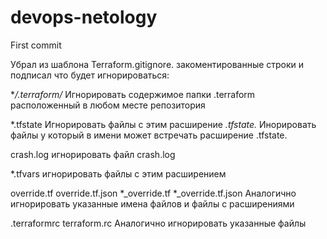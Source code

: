 # devops-netology

First commit

Убрал из шаблона Terraform.gitignore. закоментированные строки и подписал что будет игнорироваться:

**/.terraform/*
Игнорировать содержимое папки .terraform расположенный в любом месте репозитория

*.tfstate
Игнорировать файлы с этим расширение
*.tfstate.*
Инорировать файлы у который в имени может встречать расширение .tfstate.

crash.log
игнорировать файл crash.log

*.tfvars
игнорировать файлы с этим расширением

override.tf
override.tf.json
*_override.tf
*_override.tf.json
Аналогично игнорировать указанные имена файлов и файлы с расширениями

.terraformrc
terraform.rc
Аналогично игнорировать указанные файлы